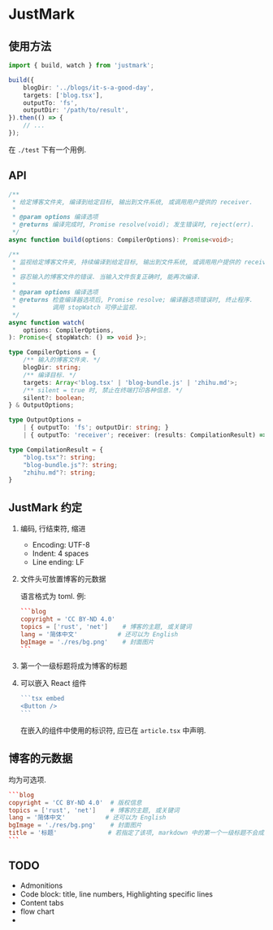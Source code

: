 # JustMark

## 使用方法

```ts
import { build, watch } from 'justmark';

build({
    blogDir: '../blogs/it-s-a-good-day',
    targets: ['blog.tsx'],
    outputTo: 'fs',
    outputDir: '/path/to/result',
}).then(() => {
    // ...
});
```

在 `./test` 下有一个用例.

## API

```ts
/**
 * 给定博客文件夹, 编译到给定目标, 输出到文件系统, 或调用用户提供的 receiver.
 *  
 * @param options 编译选项
 * @returns 编译完成时, Promise resolve(void); 发生错误时, reject(err).
 */
async function build(options: CompilerOptions): Promise<void>;

/**
 * 监视给定博客文件夹, 持续编译到给定目标, 输出到文件系统, 或调用用户提供的 receiver.
 *
 * 容忍输入的博客文件的错误. 当输入文件恢复正确时, 能再次编译.
 *
 * @param options 编译选项
 * @returns 检查编译器选项后, Promise resolve; 编译器选项错误时, 终止程序.
 *          调用 stopWatch 可停止监视.
 */
async function watch(
    options: CompilerOptions,
): Promise<{ stopWatch: () => void }>;

type CompilerOptions = {
    /** 输入的博客文件夹. */
    blogDir: string;
    /** 编译目标. */
    targets: Array<'blog.tsx' | 'blog-bundle.js' | 'zhihu.md'>;
    /** silent = true 时, 禁止在终端打印各种信息. */
    silent?: boolean;
} & OutputOptions;

type OutputOptions = 
    | { outputTo: 'fs'; outputDir: string; }
    | { outputTo: 'receiver'; receiver: (results: CompilationResult) => void; };

type CompilationResult = {
    "blog.tsx"?: string;
    "blog-bundle.js"?: string;
    "zhihu.md"?: string;
}
```

## JustMark 约定

1. 编码, 行结束符, 缩进
    - Encoding: UTF-8
    - Indent: 4 spaces
    - Line ending: LF
2. 文件头可放置博客的元数据

    语言格式为 toml. 例:
    ````toml
    ```blog
    copyright = 'CC BY-ND 4.0'
    topics = ['rust', 'net']    # 博客的主题, 或关键词
    lang = '简体中文'           # 还可以为 English
    bgImage = './res/bg.png'    # 封面图片
    ```
    ````
3. 第一个一级标题将成为博客的标题
4. 可以嵌入 React 组件

    ````ts
    ```tsx embed
    <Button />
    ```
    ````

    在嵌入的组件中使用的标识符, 应已在 `article.tsx` 中声明.

## 博客的元数据

均为可选项.

````toml
```blog
copyright = 'CC BY-ND 4.0'  # 版权信息
topics = ['rust', 'net']    # 博客的主题, 或关键词
lang = '简体中文'           # 还可以为 English
bgImage = './res/bg.png'    # 封面图片
title = '标题'              # 若指定了该项, markdown 中的第一个一级标题不会成为标题
```
````

## TODO

- Admonitions
- Code block: title, line numbers, Highlighting specific lines
- Content tabs
- flow chart
- 